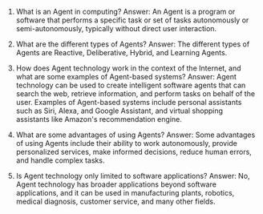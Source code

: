 1. What is an Agent in computing?
Answer: An Agent is a program or software that performs a specific task or set of tasks autonomously or semi-autonomously, typically without direct user interaction.

2. What are the different types of Agents?
Answer: The different types of Agents are Reactive, Deliberative, Hybrid, and Learning Agents.

3. How does Agent technology work in the context of the Internet, and what are some examples of Agent-based systems?
Answer: Agent technology can be used to create intelligent software agents that can search the web, retrieve information, and perform tasks on behalf of the user. Examples of Agent-based systems include personal assistants such as Siri, Alexa, and Google Assistant, and virtual shopping assistants like Amazon's recommendation engine.

4. What are some advantages of using Agents?
Answer: Some advantages of using Agents include their ability to work autonomously, provide personalized services, make informed decisions, reduce human errors, and handle complex tasks.

5. Is Agent technology only limited to software applications?
Answer: No, Agent technology has broader applications beyond software applications, and it can be used in manufacturing plants, robotics, medical diagnosis, customer service, and many other fields.